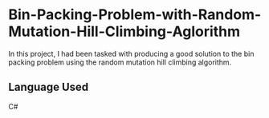 # Bin-Packing-Problem-with-Random-Mutation-Hill-Climbing-Aglorithm

In this project, I had been tasked with producing a good solution to the bin packing problem using the random mutation hill climbing algorithm.

## Language Used
C#

